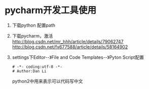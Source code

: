 # pycharm开发工具使用

1. 下载python 配置path
2. 下载pycharm，激活
http://blog.csdn.net/mr_hhh/article/details/79062747
http://blog.csdn.net/fx677588/article/details/58164902

3. settings下Editor--》File and Code Templates--》Pyton Script配置

    ```
    # -*- coding:utf-8 -*-
    # Author:Dan Li
    ```
    python2中用来表示可以代码写中文